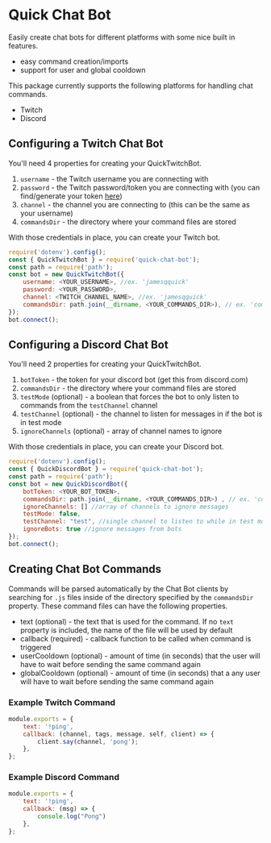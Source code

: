 # Quick Chat Bot

Easily create chat bots for different platforms with some nice built in features.

- easy command creation/imports
- support for user and global cooldown

This package currently supports the following platforms for handling chat commands.

- Twitch
- Discord

## Configuring a Twitch Chat Bot

You'll need 4 properties for creating your QuickTwitchBot.

1. `username` - the Twitch username you are connecting with
2. `password` - the Twitch password/token you are connecting with (you can find/generate your token [here](https://twitchapps.com/tmi/))
3. `channel` - the channel you are connecting to (this can be the same as your username)
4. `commandsDir` - the directory where your command files are stored

With those credentials in place, you can create your Twitch bot.
   
```javascript
require('dotenv').config();
const { QuickTwitchBot } = require('quick-chat-bot');
const path = require('path');
const bot = new QuickTwitchBot({
    username: <YOUR_USERNAME>, //ex. 'jamesqquick'
    password: <YOUR_PASSWORD>,
    channel: <TWITCH_CHANNEL_NAME>, //ex. 'jamesqquick'
    commandsDir: path.join(__dirname, <YOUR_COMMANDS_DIR>), // ex. 'commands'
});
bot.connect();
```

## Configuring a Discord Chat Bot

You'll need 2 properties for creating your QuickTwitchBot.

1. `botToken` - the token for your discord bot (get this from discord.com)
2. `commandsDir` - the directory where your command files are stored
3. `testMode` (optional) - a boolean that forces the bot to only listen to commands from the `testChannel` channel
4. `testChannel` (optional) - the channel to listen for messages in if the bot is in test mode
5. `ignoreChannels` (optional) - array of channel names to ignore

With those credentials in place, you can create your Discord bot.
   
```javascript
require('dotenv').config();
const { QuickDiscordBot } = require('quick-chat-bot');
const path = require('path');
const bot = new QuickDiscordBot({
    botToken: <YOUR_BOT_TOKEN>,
    commandsDir: path.join(__dirname, <YOUR_COMMANDS_DIR>) , // ex. 'commands' 
    ignoreChannels: [] //array of channels to ignore messages
    testMode: false,
    testChannel: "test", //single channel to listen to while in test mode
    ignoreBots: true //ignore messages from bots
});
bot.connect();
```
## Creating Chat Bot Commands

Commands will be parsed automatically by the Chat Bot clients by searching for `.js` files inside of the directory specified by the `commandsDir` property. These command files can have the following properties.

- text (optional) - the text that is used for the command. If no `text` property is included, the name of the file will be used by default
- callback (required) - callback function to be called when command is triggered
- userCooldown (optional) - amount of time (in seconds) that the user will have to wait before sending the same command again
- globalCooldown (optional) - amount of time (in seconds) that a any user will have to wait before sending the same command again

### Example Twitch Command

```javascript
module.exports = {
    text: '!ping',
    callback: (channel, tags, message, self, client) => {
        client.say(channel, 'pong');
    },
};
```

### Example Discord Command

```javascript
module.exports = {
    text: '!ping',
    callback: (msg) => {
        console.log("Pong")
    },
};
```
